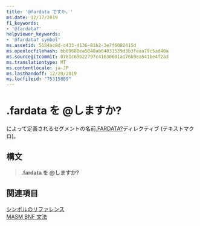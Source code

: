 ```yaml
---
title: '@fardata ですか。'
ms.date: 12/17/2019
f1_keywords:
- '@fardata?'
helpviewer_keywords:
- '@fardata? symbol'
ms.assetid: 5184ac8d-c433-4136-81b2-3e7f6082415d
ms.openlocfilehash: bb09688ea5848ab04031539d3b3feaa79c5ad40a
ms.sourcegitcommit: 0781c69b22797c41630601a176b9ea541be4f2a3
ms.translationtype: MT
ms.contentlocale: ja-JP
ms.lasthandoff: 12/20/2019
ms.locfileid: "75315889"
---
```

# <a name="fardata"></a>.fardata を \@しますか?

によって定義されるセグメントの名前[.FARDATA?](dot-fardata-q.md)ディレクティブ (テキストマクロ)。

## <a name="syntax"></a>構文

> **.fardata を \@しますか?**

## <a name="see-also"></a>関連項目

[シンボルのリファレンス](symbols-reference.md)\
[MASM BNF 文法](masm-bnf-grammar.md)
